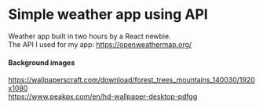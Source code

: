# Simple weather app using API

Weather app built in two hours by a React newbie. <br />
The API I used for my app: https://openweathermap.org/


#### Background images

https://wallpaperscraft.com/download/forest_trees_mountains_140030/1920x1080 <br />
https://www.peakpx.com/en/hd-wallpaper-desktop-pdfgg
